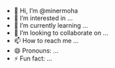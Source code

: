 - 👋 Hi, I’m @minermoha
- 👀 I’m interested in ...
- 🌱 I’m currently learning ...
- 💞️ I’m looking to collaborate on ...
- 📫 How to reach me ...
- 😄 Pronouns: ...
- ⚡ Fun fact: ...

<!---
minermoha/minermoha is a ✨ special ✨ repository because its `README.md` (this file) appears on your GitHub profile.
You can click the Preview link to take a look at your changes.
--->
